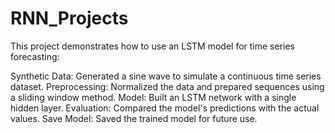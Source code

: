 # RNN_Projects

This project demonstrates how to use an LSTM model for time series forecasting:

Synthetic Data: Generated a sine wave to simulate a continuous time series dataset.
Preprocessing: Normalized the data and prepared sequences using a sliding window method.
Model: Built an LSTM network with a single hidden layer.
Evaluation: Compared the model's predictions with the actual values.
Save Model: Saved the trained model for future use.
